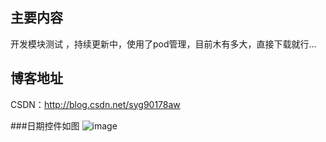 ## 主要内容
开发模块测试 ，持续更新中，使用了pod管理，目前木有多大，直接下载就行...
## 博客地址
CSDN：http://blog.csdn.net/syg90178aw

###日期控件如图
![image](https://github.com/XGPASS/XGDevelopDemo/blob/master/images/date.gif)
